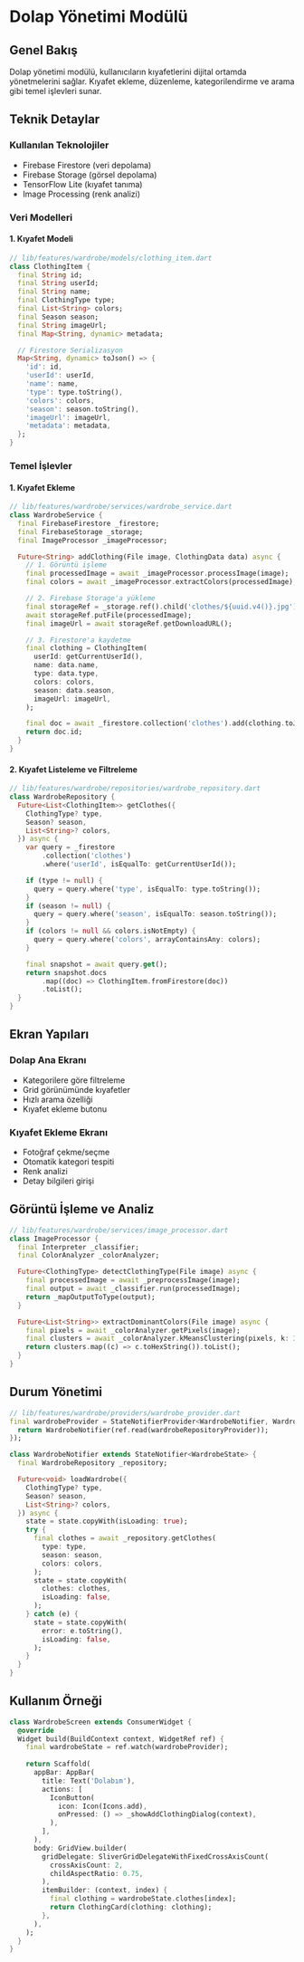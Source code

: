 # Dolap Yönetimi Modülü

## Genel Bakış

Dolap yönetimi modülü, kullanıcıların kıyafetlerini dijital ortamda yönetmelerini sağlar. Kıyafet ekleme, düzenleme, kategorilendirme ve arama gibi temel işlevleri sunar.

## Teknik Detaylar

### Kullanılan Teknolojiler
- Firebase Firestore (veri depolama)
- Firebase Storage (görsel depolama)
- TensorFlow Lite (kıyafet tanıma)
- Image Processing (renk analizi)

### Veri Modelleri

#### 1. Kıyafet Modeli
```dart
// lib/features/wardrobe/models/clothing_item.dart
class ClothingItem {
  final String id;
  final String userId;
  final String name;
  final ClothingType type;
  final List<String> colors;
  final Season season;
  final String imageUrl;
  final Map<String, dynamic> metadata;

  // Firestore Serializasyon
  Map<String, dynamic> toJson() => {
    'id': id,
    'userId': userId,
    'name': name,
    'type': type.toString(),
    'colors': colors,
    'season': season.toString(),
    'imageUrl': imageUrl,
    'metadata': metadata,
  };
}
```

### Temel İşlevler

#### 1. Kıyafet Ekleme
```dart
// lib/features/wardrobe/services/wardrobe_service.dart
class WardrobeService {
  final FirebaseFirestore _firestore;
  final FirebaseStorage _storage;
  final ImageProcessor _imageProcessor;

  Future<String> addClothing(File image, ClothingData data) async {
    // 1. Görüntü işleme
    final processedImage = await _imageProcessor.processImage(image);
    final colors = await _imageProcessor.extractColors(processedImage);

    // 2. Firebase Storage'a yükleme
    final storageRef = _storage.ref().child('clothes/${uuid.v4()}.jpg');
    await storageRef.putFile(processedImage);
    final imageUrl = await storageRef.getDownloadURL();

    // 3. Firestore'a kaydetme
    final clothing = ClothingItem(
      userId: getCurrentUserId(),
      name: data.name,
      type: data.type,
      colors: colors,
      season: data.season,
      imageUrl: imageUrl,
    );

    final doc = await _firestore.collection('clothes').add(clothing.toJson());
    return doc.id;
  }
}
```

#### 2. Kıyafet Listeleme ve Filtreleme
```dart
// lib/features/wardrobe/repositories/wardrobe_repository.dart
class WardrobeRepository {
  Future<List<ClothingItem>> getClothes({
    ClothingType? type,
    Season? season,
    List<String>? colors,
  }) async {
    var query = _firestore
        .collection('clothes')
        .where('userId', isEqualTo: getCurrentUserId());

    if (type != null) {
      query = query.where('type', isEqualTo: type.toString());
    }
    if (season != null) {
      query = query.where('season', isEqualTo: season.toString());
    }
    if (colors != null && colors.isNotEmpty) {
      query = query.where('colors', arrayContainsAny: colors);
    }

    final snapshot = await query.get();
    return snapshot.docs
        .map((doc) => ClothingItem.fromFirestore(doc))
        .toList();
  }
}
```

## Ekran Yapıları

### Dolap Ana Ekranı
- Kategorilere göre filtreleme
- Grid görünümünde kıyafetler
- Hızlı arama özelliği
- Kıyafet ekleme butonu

### Kıyafet Ekleme Ekranı
- Fotoğraf çekme/seçme
- Otomatik kategori tespiti
- Renk analizi
- Detay bilgileri girişi

## Görüntü İşleme ve Analiz

```dart
// lib/features/wardrobe/services/image_processor.dart
class ImageProcessor {
  final Interpreter _classifier;
  final ColorAnalyzer _colorAnalyzer;

  Future<ClothingType> detectClothingType(File image) async {
    final processedImage = await _preprocessImage(image);
    final output = await _classifier.run(processedImage);
    return _mapOutputToType(output);
  }

  Future<List<String>> extractDominantColors(File image) async {
    final pixels = await _colorAnalyzer.getPixels(image);
    final clusters = await _colorAnalyzer.kMeansClustering(pixels, k: 3);
    return clusters.map((c) => c.toHexString()).toList();
  }
}
```

## Durum Yönetimi

```dart
// lib/features/wardrobe/providers/wardrobe_provider.dart
final wardrobeProvider = StateNotifierProvider<WardrobeNotifier, WardrobeState>((ref) {
  return WardrobeNotifier(ref.read(wardrobeRepositoryProvider));
});

class WardrobeNotifier extends StateNotifier<WardrobeState> {
  final WardrobeRepository _repository;

  Future<void> loadWardrobe({
    ClothingType? type,
    Season? season,
    List<String>? colors,
  }) async {
    state = state.copyWith(isLoading: true);
    try {
      final clothes = await _repository.getClothes(
        type: type,
        season: season,
        colors: colors,
      );
      state = state.copyWith(
        clothes: clothes,
        isLoading: false,
      );
    } catch (e) {
      state = state.copyWith(
        error: e.toString(),
        isLoading: false,
      );
    }
  }
}
```

## Kullanım Örneği

```dart
class WardrobeScreen extends ConsumerWidget {
  @override
  Widget build(BuildContext context, WidgetRef ref) {
    final wardrobeState = ref.watch(wardrobeProvider);
    
    return Scaffold(
      appBar: AppBar(
        title: Text('Dolabım'),
        actions: [
          IconButton(
            icon: Icon(Icons.add),
            onPressed: () => _showAddClothingDialog(context),
          ),
        ],
      ),
      body: GridView.builder(
        gridDelegate: SliverGridDelegateWithFixedCrossAxisCount(
          crossAxisCount: 2,
          childAspectRatio: 0.75,
        ),
        itemBuilder: (context, index) {
          final clothing = wardrobeState.clothes[index];
          return ClothingCard(clothing: clothing);
        },
      ),
    );
  }
}
``` 